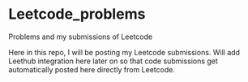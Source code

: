 # Leetcode_problems
Problems and my submissions of Leetcode

Here in this repo, I will be posting my Leetcode submissions. Will add Leethub integration here later on so that code submissions get automatically posted here directly from Leetcode.
